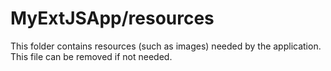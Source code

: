 # MyExtJSApp/resources

This folder contains resources (such as images) needed by the application. This file can
be removed if not needed.
